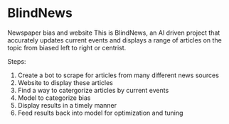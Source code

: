 # BlindNews
Newspaper bias and website
This is BlindNews, an AI driven project that accurately updates current events and displays a range of articles on the topic from biased left to right or centrist.

Steps:
1. Create a bot to scrape for articles from many different news sources
2. Website to display these articles
3. Find a way to catergorize articles by current events
4. Model to categorize bias
5. Display results in a timely manner
6. Feed results back into model for optimization and tuning
